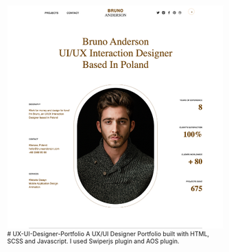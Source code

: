 <img src="https://github.com/Signor1/UX-UI-Designer-Portfolio/blob/15e86da102dae0f334aac78a4b354a417c2ee976/Bruno%20Anderson%20_%20UX_UI%20Designer.png">
# UX-UI-Designer-Portfolio
A UX/UI Designer Portfolio built with HTML, SCSS and Javascript. I used Swiperjs plugin and AOS plugin.

